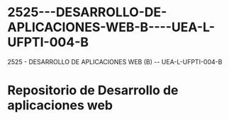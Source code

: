 # 2525---DESARROLLO-DE-APLICACIONES-WEB-B----UEA-L-UFPTI-004-B
2525 - DESARROLLO DE APLICACIONES WEB (B) -- UEA-L-UFPTI-004-B
# Repositorio de Desarrollo de aplicaciones web
